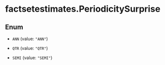# factsetestimates.PeriodicitySurprise

## Enum


* `ANN` (value: `"ANN"`)

* `QTR` (value: `"QTR"`)

* `SEMI` (value: `"SEMI"`)



